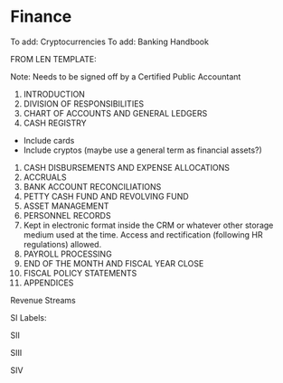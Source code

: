 # Finance

To add: Cryptocurrencies To add: Banking Handbook

FROM LEN TEMPLATE:

Note: Needs to be signed off by a Certified Public Accountant

1. INTRODUCTION
2. DIVISION OF RESPONSIBILITIES
3. CHART OF ACCOUNTS AND GENERAL LEDGERS
4. CASH REGISTRY

* Include cards
* Include cryptos (maybe use a general term as financial assets?)

1. CASH DISBURSEMENTS AND EXPENSE ALLOCATIONS
2. ACCRUALS
3. BANK ACCOUNT RECONCILIATIONS
4. PETTY CASH FUND AND REVOLVING FUND
5. ASSET MANAGEMENT
6. PERSONNEL RECORDS
7. Kept in electronic format inside the CRM or whatever other storage medium used at the time. Access and rectification (following HR regulations) allowed.
8. PAYROLL PROCESSING
9. END OF THE MONTH AND FISCAL YEAR CLOSE
10. FISCAL POLICY STATEMENTS
11. APPENDICES

Revenue Streams

SI Labels:

SII

SIII

SIV
